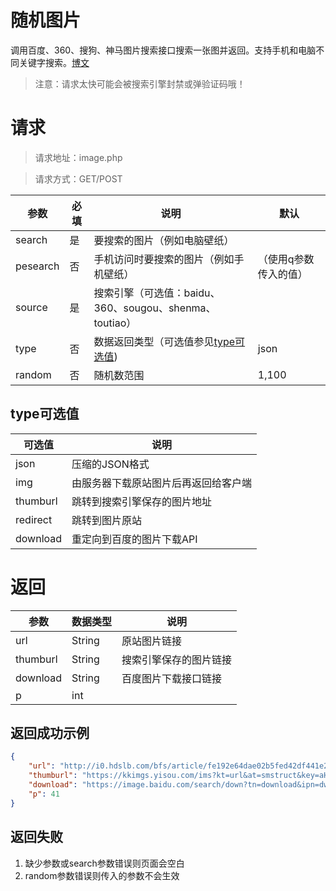 # 随机图片
调用百度、360、搜狗、神马图片搜索接口搜索一张图并返回。支持手机和电脑不同关键字搜索。[博文](https://www.wzdc.cc/archives/4/)
> 注意：请求太快可能会被搜索引擎封禁或弹验证码哦！

# 请求

> 请求地址：image.php

> 请求方式：GET/POST

| 参数 | 必填 | 说明 | 默认 |
| -- | -- | -- | --|
| search | 是 | 要搜索的图片（例如电脑壁纸） | |
| pesearch | 否 | 手机访问时要搜索的图片（例如手机壁纸）| （使用q参数传入的值）|
| source | 是 | 搜索引擎（可选值：baidu、360、sougou、shenma、toutiao） |  |
| type | 否 | 数据返回类型（可选值参见[type可选值](#type可选值)) | json |
| random | 否 | 随机数范围 | 1,100 |

## type可选值
| 可选值 | 说明 |
| -- | -- |
| json | 压缩的JSON格式 |
| img | 由服务器下载原站图片后再返回给客户端 |
| thumburl | 跳转到搜索引擎保存的图片地址 |
| redirect | 跳转到图片原站 |
| download | 重定向到百度的图片下载API |

# 返回

| 参数 | 数据类型 | 说明 |
| -- | -- | -- |
| url | String | 原站图片链接 |
| thumburl | String | 搜索引擎保存的图片链接 |
| download | String | 百度图片下载接口链接 |
| p | int | |

## 返回成功示例

```json
{
    "url": "http://i0.hdslb.com/bfs/article/fe192e64dae02b5fed42df441e2579c855b51bce.jpg",
    "thumburl": "https://kkimgs.yisou.com/ims?kt=url&at=smstruct&key=aHR0cDovL2kwLmhkc2xiLmNvbS9iZnMvYXJ0aWNsZS9mZTE5MmU2NGRhZTAyYjVmZWQ0MmRmNDQxZTI1NzljODU1YjUxYmNlLmpwZw==&sign=yx:HufPonuXWhp4CgJ-nIqA1HUzjvc=&tv=400_400",
    "download": "https://image.baidu.com/search/down?tn=download&ipn=dwnl&word=download&ie=utf8&fr=result&url=http%3A%2F%2Fi0.hdslb.com%2Fbfs%2Farticle%2Ffe192e64dae02b5fed42df441e2579c855b51bce.jpg&thumburl=https%3A%2F%2Fkkimgs.yisou.com%2Fims%3Fkt%3Durl%26at%3Dsmstruct%26key%3DaHR0cDovL2kwLmhkc2xiLmNvbS9iZnMvYXJ0aWNsZS9mZTE5MmU2NGRhZTAyYjVmZWQ0MmRmNDQxZTI1NzljODU1YjUxYmNlLmpwZw%3D%3D%26sign%3Dyx%3AHufPonuXWhp4CgJ-nIqA1HUzjvc%3D%26tv%3D400_400",
    "p": 41
}
```

## 返回失败

1. 缺少参数或search参数错误则页面会空白
2. random参数错误则传入的参数不会生效
